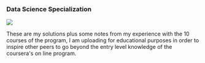 <h3>Data Science Specialization</h3>

<img src = "https://coursera-university-assets.s3.amazonaws.com/4b/229e9cabab40da92cdd0fc46cd7e06/JHUNewSquare.png">

These are my solutions plus some notes from my experience with the 10 courses of the program, I am uploading for educational purposes in order to inspire other peers to go beyond the entry level knowledge of the coursera's on line program.
